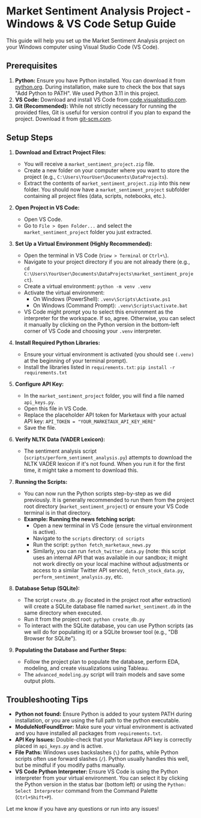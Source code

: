 # Market Sentiment Analysis Project - Windows & VS Code Setup Guide

This guide will help you set up the Market Sentiment Analysis project on your Windows computer using Visual Studio Code (VS Code).

## Prerequisites

1.  **Python:** Ensure you have Python installed. You can download it from [python.org](https://www.python.org/downloads/). During installation, make sure to check the box that says "Add Python to PATH". We used Python 3.11 in this project.
2.  **VS Code:** Download and install VS Code from [code.visualstudio.com](https://code.visualstudio.com/).
3.  **Git (Recommended):** While not strictly necessary for running the provided files, Git is useful for version control if you plan to expand the project. Download it from [git-scm.com](https://git-scm.com/).

## Setup Steps

1.  **Download and Extract Project Files:**
    *   You will receive a `market_sentiment_project.zip` file.
    *   Create a new folder on your computer where you want to store the project (e.g., `C:\Users\YourUser\Documents\DataProjects`).
    *   Extract the contents of `market_sentiment_project.zip` into this new folder. You should now have a `market_sentiment_project` subfolder containing all project files (data, scripts, notebooks, etc.).

2.  **Open Project in VS Code:**
    *   Open VS Code.
    *   Go to `File > Open Folder...` and select the `market_sentiment_project` folder you just extracted.

3.  **Set Up a Virtual Environment (Highly Recommended):**
    *   Open the terminal in VS Code (`View > Terminal` or `Ctrl+\`).
    *   Navigate to your project directory if you are not already there (e.g., `cd C:\Users\YourUser\Documents\DataProjects\market_sentiment_project`).
    *   Create a virtual environment: `python -m venv .venv`
    *   Activate the virtual environment:
        *   On Windows (PowerShell): `.venv\Scripts\Activate.ps1`
        *   On Windows (Command Prompt): `.venv\Scripts\activate.bat`
    *   VS Code might prompt you to select this environment as the interpreter for the workspace. If so, agree. Otherwise, you can select it manually by clicking on the Python version in the bottom-left corner of VS Code and choosing your `.venv` interpreter.

4.  **Install Required Python Libraries:**
    *   Ensure your virtual environment is activated (you should see `(.venv)` at the beginning of your terminal prompt).
    *   Install the libraries listed in `requirements.txt`:
        `pip install -r requirements.txt`

5.  **Configure API Key:**
    *   In the `market_sentiment_project` folder, you will find a file named `api_keys.py`.
    *   Open this file in VS Code.
    *   Replace the placeholder API token for Marketaux with your actual API key:
        `API_TOKEN = "YOUR_MARKETAUX_API_KEY_HERE"`
    *   Save the file.

6.  **Verify NLTK Data (VADER Lexicon):**
    *   The sentiment analysis script (`scripts/perform_sentiment_analysis.py`) attempts to download the NLTK VADER lexicon if it's not found. When you run it for the first time, it might take a moment to download this.

7.  **Running the Scripts:**
    *   You can now run the Python scripts step-by-step as we did previously. It is generally recommended to run them from the project root directory (`market_sentiment_project`) or ensure your VS Code terminal is in that directory.
    *   **Example: Running the news fetching script:**
        *   Open a new terminal in VS Code (ensure the virtual environment is active).
        *   Navigate to the `scripts` directory: `cd scripts`
        *   Run the script: `python fetch_marketaux_news.py`
        *   Similarly, you can run `fetch_twitter_data.py` (note: this script uses an internal API that was available in our sandbox; it might not work directly on your local machine without adjustments or access to a similar Twitter API service), `fetch_stock_data.py`, `perform_sentiment_analysis.py`, etc.

8.  **Database Setup (SQLite):**
    *   The script `create_db.py` (located in the project root after extraction) will create a SQLite database file named `market_sentiment.db` in the same directory when executed.
    *   Run it from the project root: `python create_db.py`
    *   To interact with the SQLite database, you can use Python scripts (as we will do for populating it) or a SQLite browser tool (e.g., "DB Browser for SQLite").

9.  **Populating the Database and Further Steps:**
    *   Follow the project plan to populate the database, perform EDA, modeling, and create visualizations using Tableau.
    *   The `advanced_modeling.py` script will train models and save some output plots.

## Troubleshooting Tips

*   **Python not found:** Ensure Python is added to your system PATH during installation, or you are using the full path to the python executable.
*   **ModuleNotFoundError:** Make sure your virtual environment is activated and you have installed all packages from `requirements.txt`.
*   **API Key Issues:** Double-check that your Marketaux API key is correctly placed in `api_keys.py` and is active.
*   **File Paths:** Windows uses backslashes (`\`) for paths, while Python scripts often use forward slashes (`/`). Python usually handles this well, but be mindful if you modify paths manually.
*   **VS Code Python Interpreter:** Ensure VS Code is using the Python interpreter from your virtual environment. You can select it by clicking the Python version in the status bar (bottom left) or using the `Python: Select Interpreter` command from the Command Palette (`Ctrl+Shift+P`).

Let me know if you have any questions or run into any issues!


